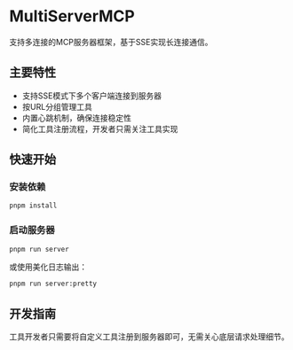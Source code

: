 # MultiServerMCP

支持多连接的MCP服务器框架，基于SSE实现长连接通信。

## 主要特性

- 支持SSE模式下多个客户端连接到服务器
- 按URL分组管理工具
- 内置心跳机制，确保连接稳定性
- 简化工具注册流程，开发者只需关注工具实现

## 快速开始

### 安装依赖

```bash
pnpm install
```

### 启动服务器

```bash
pnpm run server
```

或使用美化日志输出：

```bash
pnpm run server:pretty
```

## 开发指南

工具开发者只需要将自定义工具注册到服务器即可，无需关心底层请求处理细节。
